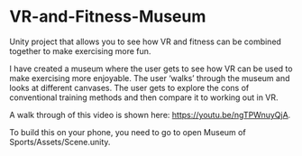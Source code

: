 # VR-and-Fitness-Museum
Unity project that allows you to see how VR and fitness can be combined together to make exercising more fun.

I have created a museum where the user gets to see how VR can be used to make exercising more enjoyable. The user ‘walks’ through the museum and looks at different canvases. The user gets to explore the cons of conventional training methods and then compare it to working out in VR.

A walk through of this video is shown here: https://youtu.be/ngTPWnuyQjA.

To build this on your phone, you need to go to open Museum of Sports/Assets/Scene.unity.
